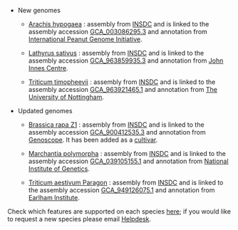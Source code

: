 - New genomes

    - [Arachis hypogaea](/Arachis_hypogaea) : assembly from [INSDC](http://www.insdc.org) and is linked to the assembly accession [GCA_003086295.3](https://www.ebi.ac.uk/ena/browser/view/GCA_003086295.3/) and annotation from [International Peanut Genome Initiative](https://www.peanutbase.org/genome/).
    
    - [Lathyrus sativus](/Lathyrus_sativus) : assembly from [INSDC](http://www.insdc.org) and is linked to the assembly accession [GCA_963859935.3](https://www.ebi.ac.uk/ena/browser/view/GCA_963859935.3/) and annotation from [John Innes Centre](https://www.jic.ac.uk/).
    
    - [Triticum timopheevii](/Triticum_timopheevii) : assembly from [INSDC](http://www.insdc.org) and is linked to the assembly accession [GCA_963921465.1](http://www.ebi.ac.uk/ena/data/view/GCA_963921465.1) and annotation from [The University of Nottingham](https://www.nottingham.ac.uk/).

- Updated genomes

    - [Brassica rapa Z1](/Brassica_rapa_z1) : assembly from [INSDC](http://www.insdc.org) and is linked to the assembly accession [GCA_900412535.3](http://www.ebi.ac.uk/ena/data/view/GCA_900412535.3) and annotation from [Genoscope](https://www.genoscope.cns.fr/externe/plants/). It has been added as a [cultivar](https://plants.ensembl.org/Brassica_rapa_ro18/Info/Cultivars?db=core). 
    
    - [Marchantia polymorpha](/Marchantia_polymorpha) : assembly from [INSDC](http://www.insdc.org) and is linked to the assembly accession [GCA_039105155.1](http://www.ebi.ac.uk/ena/data/view/GCA_039105155.1) and annotation from [National Institute of Genetics](https://www.nig.ac.jp/nig/).
    
    - [Triticum aestivum Paragon](/Triticum_aestivum_Paragon) : assembly from [INSDC](http://www.insdc.org) and is linked to the assembly accession [GCA_949126075.1](https://www.ebi.ac.uk/ena/browser/view/GCA_949126075.1) and annotation from [Earlham Institute](https://opendata.earlham.ac.uk/).


Check which features are supported on each species [here](/species.html); if you would like to request a new species please email [Helpdesk](http://plants.ensembl.org/Help/Contact).
